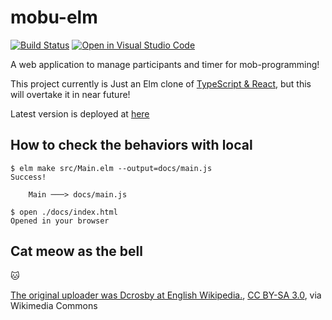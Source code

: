 # mobu-elm

[![Build Status](https://github.com/kachick/mobu-elm/actions/workflows/test_and_deploy.yml/badge.svg?branch=main)](https://github.com/kachick/mobu-elm/actions/workflows/test_and_deploy.yml/?branch=main)
[![Open in Visual Studio Code](https://open.vscode.dev/badges/open-in-vscode.svg)](https://open.vscode.dev/kachick/mobu-elm)

A web application to manage participants and timer for mob-programming!

This project currently is Just an Elm clone of [TypeScript & React](https://github.com/mobu-of-the-world/mobu), but this will overtake it in near future!

Latest version is deployed at [here](https://kachick.github.io/mobu-elm/)

## How to check the behaviors with local

```console
$ elm make src/Main.elm --output=docs/main.js
Success!

    Main ───> docs/main.js

$ open ./docs/index.html
Opened in your browser
```

## Cat meow as the bell

:cat:

<a href="https://commons.wikimedia.org/wiki/File:Meow.ogg">The original uploader was Dcrosby at English Wikipedia.</a>, <a href="http://creativecommons.org/licenses/by-sa/3.0/">CC BY-SA 3.0</a>, via Wikimedia Commons
